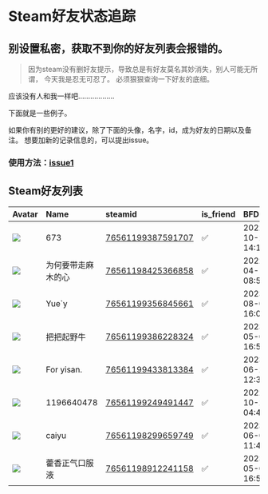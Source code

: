 # Steam好友状态追踪
## 别设置私密，获取不到你的好友列表会报错的。

> 因为steam没有删好友提示，导致总是有好友莫名其妙消失，别人可能无所谓，
> 今天我是忍无可忍了。 必须狠狠查询一下好友的底细。

应该没有人和我一样吧………………

下面就是一些例子。

如果你有别的更好的建议，除了下面的头像，名字，id，成为好友的日期以及备注。 想要加新的记录信息的，可以提出issue。

### 使用方法：[issue1](https://github.com/systemannounce/SteamFriends/issues/1)

## Steam好友列表

| Avatar                                                                            | Name       | steamid                                                                     | is_friend   | BFD                 | Remark   | removed_time   |
|:----------------------------------------------------------------------------------|:-----------|:----------------------------------------------------------------------------|:------------|:--------------------|:---------|:---------------|
| ![](https://avatars.steamstatic.com/562853c6edbe867c68e96d023dbdedece13d3145.jpg) | 673        | [76561199387591707](https://steamcommunity.com/profiles/76561199387591707/) | ✅           | 2022-10-22 14:15:44 |          |                |
| ![](https://avatars.steamstatic.com/de657fe0a9d572c0a9661344c82da615b84fe826.jpg) | 为何要带走麻木的心  | [76561198425366858](https://steamcommunity.com/profiles/76561198425366858/) | ✅           | 2022-04-10 08:51:37 |          |                |
| ![](https://avatars.steamstatic.com/919959185ea6d6783b496a099f077f58c1311489.jpg) | Yue`y      | [76561199356845661](https://steamcommunity.com/profiles/76561199356845661/) | ✅           | 2023-08-02 16:02:35 |          |                |
| ![](https://avatars.steamstatic.com/5f881eb4c9532549162cbcd4b1c59392363463a4.jpg) | 把把起野牛      | [76561199386228324](https://steamcommunity.com/profiles/76561199386228324/) | ✅           | 2023-05-05 16:59:28 |          |                |
| ![](https://avatars.steamstatic.com/f2eca8d585fdc2d0d5e7abd8c22437506a89642c.jpg) | For yisan. | [76561199433813384](https://steamcommunity.com/profiles/76561199433813384/) | ✅           | 2023-06-21 12:37:55 |          |                |
| ![](https://avatars.steamstatic.com/fef49e7fa7e1997310d705b2a6158ff8dc1cdfeb.jpg) | 1196640478 | [76561199249491447](https://steamcommunity.com/profiles/76561199249491447/) | ✅           | 2022-10-22 04:47:08 |          |                |
| ![](https://avatars.steamstatic.com/370f8237260cf0dcc2b6d517fa964412581ad5fa.jpg) | caiyu      | [76561198299659749](https://steamcommunity.com/profiles/76561198299659749/) | ✅           | 2023-06-05 11:46:03 |          |                |
| ![](https://avatars.steamstatic.com/4ffa8dadca3336f34295a8d3d2a7a84789f083cd.jpg) | 藿香正气口服液    | [76561198912241158](https://steamcommunity.com/profiles/76561198912241158/) | ✅           | 2023-05-05 16:59:27 |          |                |